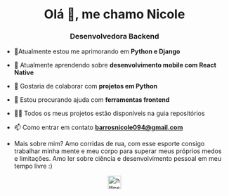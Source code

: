 <h1 align="center">Olá 👋, me chamo Nicole</h1>
<h3 align="center">Desenvolvedora Backend</h3>

- 🔭Atualmente estou me aprimorando em **Python e Django**

- 🌱 Atualmente aprendendo sobre **desenvolvimento mobile com React Native**

- 👯 Gostaria de colaborar com **projetos em Python**

- 🤝 Estou procurando ajuda com **ferramentas frontend**

- 👨‍💻 Todos os meus projetos estão disponíveis na guia repositórios

- 📫 Como entrar em contato **barrosnicole094@gmail.com**

- Mais sobre mim? Amo corridas de rua, com esse esporte consigo trabalhar minha mente e meu corpo para superar meus próprios medos e limitações. Amo ler sobre ciência e desenvolvimento pessoal em meu tempo livre :)


<p align="center">
<a href="https://www.linkedin.com/in/nicole-barros-ba8a8b13b/" target="blank"><img align="center" src="https://www.google.com/url?sa=i&url=https%3A%2F%2Fwww.flaticon.com%2Fbr%2Ficone-gratis%2Flinkedin_174857&psig=AOvVaw1QnABoAuh0O9WljSmOLPXi&ust=1624371276016000&source=images&cd=vfe&ved=0CAoQjRxqFwoTCPCVlNn0qPECFQAAAAAdAAAAABAD" alt="https://www.linkedin.com/in/nicole-barros-ba8a8b13b/" height="30" width="30" /></a>
</p>
